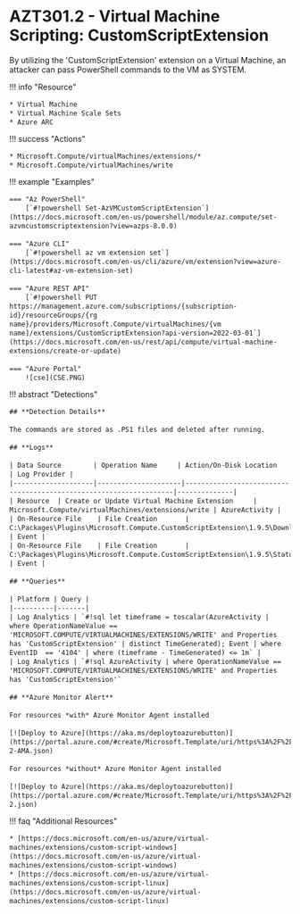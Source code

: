 # AZT301.2 - Virtual Machine Scripting: CustomScriptExtension

By utilizing the 'CustomScriptExtension' extension on a Virtual Machine, an attacker can pass PowerShell commands to the VM as SYSTEM.

!!! info "Resource" 

	* Virtual Machine
	* Virtual Machine Scale Sets
	* Azure ARC 

!!! success "Actions"

	* Microsoft.Compute/virtualMachines/extensions/*
	* Microsoft.Compute/virtualMachines/write

!!! example "Examples"

    === "Az PowerShell"
		[`#!powershell Set-AzVMCustomScriptExtension`](https://docs.microsoft.com/en-us/powershell/module/az.compute/set-azvmcustomscriptextension?view=azps-8.0.0)
		
    === "Azure CLI"
        [`#!powershell az vm extension set`](https://docs.microsoft.com/en-us/cli/azure/vm/extension?view=azure-cli-latest#az-vm-extension-set)
		
    === "Azure REST API"	
		[`#!powershell PUT https://management.azure.com/subscriptions/{subscription-id}/resourceGroups/{rg name}/providers/Microsoft.Compute/virtualMachines/{vm name]/extensions/CustomScriptExtension?api-version=2022-03-01`](https://docs.microsoft.com/en-us/rest/api/compute/virtual-machine-extensions/create-or-update)

    === "Azure Portal"
    	![cse](CSE.PNG)

!!! abstract "Detections"

	## **Detection Details**

	The commands are stored as .PS1 files and deleted after running.

	## **Logs** 

    | Data Source        | Operation Name     | Action/On-Disk Location                                             | Log Provider |
    |--------------------|---------------------|-------------------------------------------------------------------|--------------|
    | Resource  | Create or Update Virtual Machine Extension	 | Microsoft.Compute/virtualMachines/extensions/write | AzureActivity |
	| On-Resource File    | File Creation       | C:\Packages\Plugins\Microsoft.Compute.CustomScriptExtension\1.9.5\Downloads | Event |
	| On-Resource File    | File Creation       | C:\Packages\Plugins\Microsoft.Compute.CustomScriptExtension\1.9.5\Status | Event |
	
	## **Queries**

	| Platform | Query |
    |----------|-------|
	| Log Analytics | `#!sql let timeframe = toscalar(AzureActivity | where OperationNameValue == 'MICROSOFT.COMPUTE/VIRTUALMACHINES/EXTENSIONS/WRITE' and Properties has 'CustomScriptExtension' | distinct TimeGenerated); Event | where EventID  == '4104' | where (timeframe - TimeGenerated) <= 1m` |
	| Log Analytics | `#!sql AzureActivity | where OperationNameValue == 'MICROSOFT.COMPUTE/VIRTUALMACHINES/EXTENSIONS/WRITE' and Properties has 'CustomScriptExtension'`
		
	## **Azure Monitor Alert**
	
	For resources *with* Azure Monitor Agent installed
	
	[![Deploy to Azure](https://aka.ms/deploytoazurebutton)](https://portal.azure.com/#create/Microsoft.Template/uri/https%3A%2F%2Fraw.githubusercontent.com%2Fmicrosoft%2FAzDetectSuite%2Fmain%2FExecution%2FAZT301%2FAZT301-2-AMA.json)

	For resources *without* Azure Monitor Agent installed
	
	[![Deploy to Azure](https://aka.ms/deploytoazurebutton)](https://portal.azure.com/#create/Microsoft.Template/uri/https%3A%2F%2Fraw.githubusercontent.com%2Fmicrosoft%2FAzDetectSuite%2Fmain%2FExecution%2FAZT301%2FAZT301-2.json)
	
!!! faq "Additional Resources"

	* [https://docs.microsoft.com/en-us/azure/virtual-machines/extensions/custom-script-windows](https://docs.microsoft.com/en-us/azure/virtual-machines/extensions/custom-script-windows)
	* [https://docs.microsoft.com/en-us/azure/virtual-machines/extensions/custom-script-linux](https://docs.microsoft.com/en-us/azure/virtual-machines/extensions/custom-script-linux)